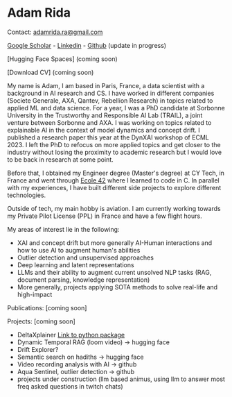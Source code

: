 # Adam Rida

Contact: adamrida.ra@gmail.com

[Google Scholar](https://scholar.google.com/citations?user=Ia8Rku4AAAAJ)    -    [Linkedin](https://www.linkedin.com/in/adam-rida-581296142/)    -    [Github](https://github.com/adrida) (update in progress)

[Hugging Face Spaces] (coming soon)

[Download CV] (coming soon)

My name is Adam, I am based in Paris, France, a data scientist with a background in AI research and CS. I have worked in different companies (Societe Generale, AXA, Qantev, Rebellion Research) in topics related to applied ML and data science.
For a year, I was a PhD candidate at Sorbonne University in the Trustworthy and Responsible AI Lab (TRAIL), a joint venture between Sorbonne and AXA. I was working on topics related to explainable AI in the context of model dynamics and concept drift. I published a research paper this year at the DynXAI workshop of ECML 2023.
I left the PhD to refocus on more applied topics and get closer to the industry without losing the proximity to academic research but I would love to be back in research at some point.

Before that, I obtained my Engineer degree (Master's degree) at CY Tech, in France and went through [Ecole 42](https://42.fr/en/homepage/) where I learned to code in C.
In parallel with my experiences, I have built different side projects to explore different technologies.

Outside of tech, my main hobby is aviation. I am currently working towards my Private Pilot License (PPL) in France and have a few flight hours.


My areas of interest lie in the following:

- XAI and concept drift but more generally AI-Human interactions and how to use AI to augment human's abilities
- Outlier detection and unsupervised approaches
- Deep learning and latent representations
- LLMs and their ability to augment current unsolved NLP tasks (RAG, document parsing, knowledge representation)
- More generally, projects applying SOTA methods to solve real-life and high-impact

Publications:
[coming soon]

Projects:
[coming soon]
- DeltaXplainer [Link to python package](https://github.com/adrida/deltaxplainer)
- Dynamic Temporal RAG (loom video) -> hugging face
- Drift Explorer?
- Semantic search on hadiths -> hugging face
- Video recording analysis with AI -> github
- Aqua Sentinel, outlier detection -> github
- projects under construction (llm based animus, using llm to answer most freq asked questions in twitch chats)
